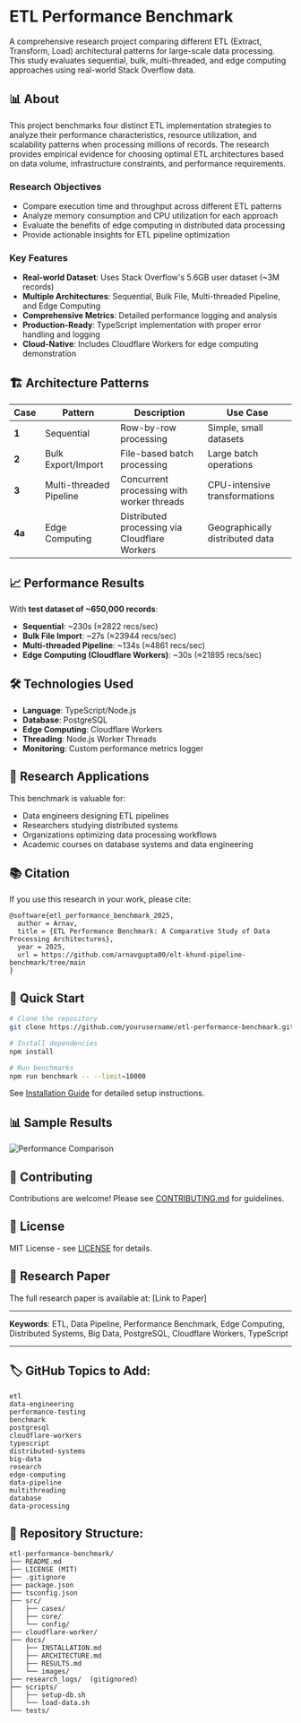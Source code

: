 # ETL Performance Benchmark

A comprehensive research project comparing different ETL (Extract, Transform, Load) architectural patterns for large-scale data processing. This study evaluates sequential, bulk, multi-threaded, and edge computing approaches using real-world Stack Overflow data.

## 📊 About

This project benchmarks four distinct ETL implementation strategies to analyze their performance characteristics, resource utilization, and scalability patterns when processing millions of records. The research provides empirical evidence for choosing optimal ETL architectures based on data volume, infrastructure constraints, and performance requirements.

### Research Objectives

* Compare execution time and throughput across different ETL patterns
* Analyze memory consumption and CPU utilization for each approach
* Evaluate the benefits of edge computing in distributed data processing
* Provide actionable insights for ETL pipeline optimization

### Key Features

* **Real-world Dataset**: Uses Stack Overflow's 5.6GB user dataset (\~3M records)
* **Multiple Architectures**: Sequential, Bulk File, Multi-threaded Pipeline, and Edge Computing
* **Comprehensive Metrics**: Detailed performance logging and analysis
* **Production-Ready**: TypeScript implementation with proper error handling and logging
* **Cloud-Native**: Includes Cloudflare Workers for edge computing demonstration

## 🏗️ Architecture Patterns

| Case   | Pattern                 | Description                                   | Use Case                        |
| ------ | ----------------------- | --------------------------------------------- | ------------------------------- |
| **1**  | Sequential              | Row-by-row processing                         | Simple, small datasets          |
| **2**  | Bulk Export/Import      | File-based batch processing                   | Large batch operations          |
| **3**  | Multi-threaded Pipeline | Concurrent processing with worker threads     | CPU-intensive transformations   |
| **4a** | Edge Computing          | Distributed processing via Cloudflare Workers | Geographically distributed data |

## 📈 Performance Results

With **test dataset of \~650,000 records**:

* **Sequential**: \~230s (≈2822 recs/sec)
* **Bulk File Import**: \~27s (≈23944 recs/sec)
* **Multi-threaded Pipeline**: \~134s (≈4861 recs/sec)
* **Edge Computing (Cloudflare Workers)**: \~30s (≈21895 recs/sec)

## 🛠️ Technologies Used

* **Language**: TypeScript/Node.js
* **Database**: PostgreSQL
* **Edge Computing**: Cloudflare Workers
* **Threading**: Node.js Worker Threads
* **Monitoring**: Custom performance metrics logger

## 🎯 Research Applications

This benchmark is valuable for:

* Data engineers designing ETL pipelines
* Researchers studying distributed systems
* Organizations optimizing data processing workflows
* Academic courses on database systems and data engineering

## 📚 Citation

If you use this research in your work, please cite:

```
@software{etl_performance_benchmark_2025,
  author = Arnav,
  title = {ETL Performance Benchmark: A Comparative Study of Data Processing Architectures},
  year = 2025,
  url = https://github.com/arnavgupta00/elt-khund-pipeline-benchmark/tree/main
}
```

## 🚀 Quick Start

```bash
# Clone the repository
git clone https://github.com/yourusername/etl-performance-benchmark.git

# Install dependencies
npm install

# Run benchmarks
npm run benchmark -- --limit=10000
```

See [Installation Guide](./docs/INSTALLATION.md) for detailed setup instructions.

## 📊 Sample Results

![Performance Comparison](./docs/images/performance-chart.png)

## 🤝 Contributing

Contributions are welcome! Please see [CONTRIBUTING.md](./CONTRIBUTING.md) for guidelines.

## 📄 License

MIT License - see [LICENSE](./LICENSE) for details.

## 🔬 Research Paper

The full research paper is available at: \[Link to Paper]

---

**Keywords**: ETL, Data Pipeline, Performance Benchmark, Edge Computing, Distributed Systems, Big Data, PostgreSQL, Cloudflare Workers, TypeScript

---

## 🏷️ **GitHub Topics to Add:**

```
etl
data-engineering
performance-testing
benchmark
postgresql
cloudflare-workers
typescript
distributed-systems
big-data
research
edge-computing
data-pipeline
multithreading
database
data-processing
```

## 📁 **Repository Structure:**

```
etl-performance-benchmark/
├── README.md
├── LICENSE (MIT)
├── .gitignore
├── package.json
├── tsconfig.json
├── src/
│   ├── cases/
│   ├── core/
│   └── config/
├── cloudflare-worker/
├── docs/
│   ├── INSTALLATION.md
│   ├── ARCHITECTURE.md
│   ├── RESULTS.md
│   └── images/
├── research_logs/  (gitignored)
├── scripts/
│   ├── setup-db.sh
│   └── load-data.sh
└── tests/
```
